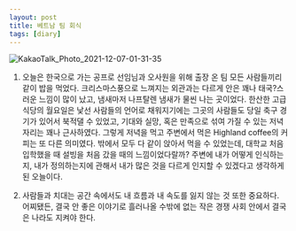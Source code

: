 ```yaml
---
layout: post
title: 베트남 팀 회식
tags: [diary]
---
```


 ![KakaoTalk_Photo_2021-12-07-01-31-35](https://user-images.githubusercontent.com/50545088/144884561-11efe947-e2a6-4d7d-8572-4e6652b41286.jpeg)


1. 오늘은 한국으로 가는 공프로 선임님과 오사원을 위해 출장 온 팀 모든 사람들끼리 같이 밥을 먹었다. 크리스마스풍으로 느껴지는 외관과는 다르게 안은 꽤나 태국?스러운 느낌이 많이 났고, 냄새마저 나프탈렌 냄새가 물씬 나는 곳이었다. 한산한 고급 식당의 월요일은 낯선 사람들의 언어로 채워지기에는 그곳의 사람들도 당일 축구 경기가 있어서 북적댈 수 있었고, 기대와 실망, 혹은 만족으로 섞여 가질 수 있는 저녁 자리는 꽤나 근사하였다. 그렇게 저녁을 먹고 주변에서 먹은 Highland coffee의 커피는 또 다른 의미였다. 밖에서 모두 다 같이 앉아서 먹을 수 있었는데, 대학교 처음 입학했을 때 설빙을 처음 갔을 때의 느낌이었다랄까? 주변에 내가 어떻게 인식하는지, 내가 정의하는지에 관해서 내가 많은 것을 다르게 인지할 수 있겠다고 생각하게 된 오늘이다.

2. 사람들과 치대는 공간 속에서도 내 흐름과 내 속도를 잃지 않는 것 또한 중요하다. 어찌됐든, 결국 안 좋은 이야기로 흘러나올 수밖에 없는 작은 경쟁 사회 안에서 결국은 나라도 지켜야 한다.